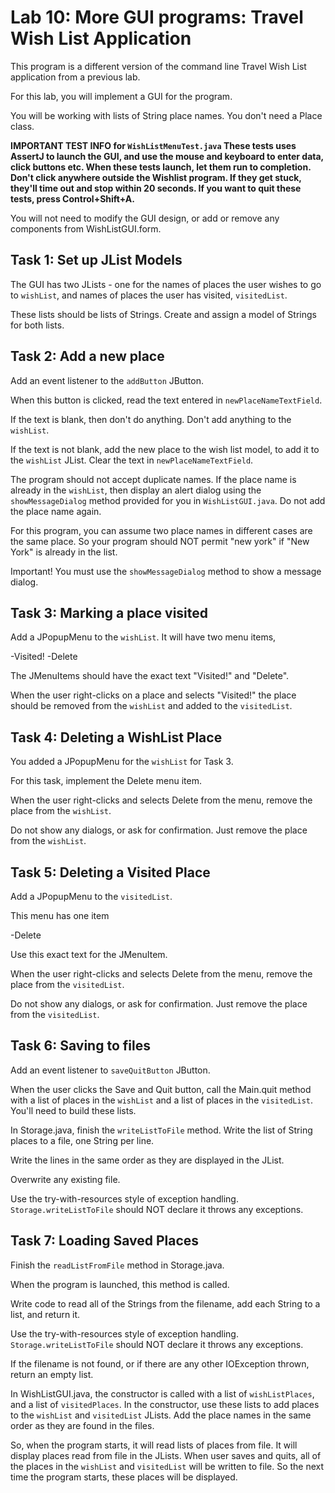 # Lab 10: More GUI programs: Travel Wish List Application

This program is a different version of the command line Travel Wish List application from a previous lab.

For this lab, you will implement a GUI for the program. 

You will be working with lists of String place names. You don't need a Place class.

**IMPORTANT TEST INFO for `WishListMenuTest.java` These tests uses AssertJ to launch the GUI, and use the mouse and keyboard to enter data, click buttons etc. When these tests launch, let them run to completion. Don't click anywhere outside the Wishlist program. If they get stuck, they'll time out and stop within 20 seconds.
If you want to quit these tests, press Control+Shift+A.**

You will not need to modify the GUI design, or add or remove any components from WishListGUI.form. 

## Task 1: Set up JList Models

The GUI has two JLists - one for the names of places the user wishes to go to `wishList`, and names of places the user has visited, `visitedList`.

These lists should be lists of Strings.
Create and assign a model of Strings for both lists. 

## Task 2: Add a new place 

Add an event listener to the `addButton` JButton. 

When this button is clicked, read the text entered in `newPlaceNameTextField`.

If the text is blank, then don't do anything. Don't add anything to the `wishList`.

If the text is not blank, add the new place to the wish list model, to add it to the `wishList` JList.  Clear the text in `newPlaceNameTextField`.

The program should not accept duplicate names. If the place name is already in the `wishList`, then display an alert dialog using the `showMessageDialog` method provided for you in `WishListGUI.java`.  Do not add the place name again.

For this program, you can assume two place names in different cases are the same place. So your program should NOT permit "new york" if "New York" is already in the list.  

Important! You must use the `showMessageDialog` method to show a message dialog. 
 
## Task 3: Marking a place visited 

Add a JPopupMenu to the `wishList`. It will have two menu items,

-Visited!
-Delete

The JMenuItems should have the exact text "Visited!" and "Delete".

When the user right-clicks on a place and selects "Visited!" the place should be removed from the `wishList` and added to the `visitedList`.

## Task 4: Deleting a WishList Place 

You added a JPopupMenu for the `wishList` for Task 3. 

For this task, implement the Delete menu item.

When the user right-clicks and selects Delete from the menu, remove the place from the `wishList`.

Do not show any dialogs, or ask for confirmation. Just remove the place from the `wishList`.

## Task 5: Deleting a Visited Place 

Add a JPopupMenu to the `visitedList`.

This menu has one item

-Delete

Use this exact text for the JMenuItem.

When the user right-clicks and selects Delete from the menu, remove the place from the `visitedList`.

Do not show any dialogs, or ask for confirmation. Just remove the place from the `visitedList`.


## Task 6: Saving to files 

Add an event listener to `saveQuitButton` JButton. 

When the user clicks the Save and Quit button, call the Main.quit method with a list of places in the `wishList` and a list of places in the `visitedList`. You'll need to build these lists.

In Storage.java, finish the `writeListToFile` method. Write the list of String places to a file, one String per line.

Write the lines in the same order as they are displayed in the JList.

Overwrite any existing file. 

Use the try-with-resources style of exception handling.  `Storage.writeListToFile` should NOT declare it throws any exceptions. 

## Task 7: Loading Saved Places 

Finish the `readListFromFile` method in Storage.java. 

When the program is launched, this method is called.

Write code to read all of the Strings from the filename, add each String to a list, and return it.

Use the try-with-resources style of exception handling.  `Storage.writeListToFile` should NOT declare it throws any exceptions. 

If the filename is not found, or if there are any other IOException thrown, return an empty list. 

In WishListGUI.java, the constructor is called with a list of `wishListPlaces`, and a list of `visitedPlaces`.  In the constructor, use these lists to add places to the `wishList` and `visitedList` JLists. Add the place names in the same order as they are found in the files.

So, when the program starts, it will read lists of places from file. It will display places read from file in the JLists.  When user saves and quits, all of the places in the `wishList` and `visitedList` will be written to file. So the next time the program starts, these places will be displayed. 